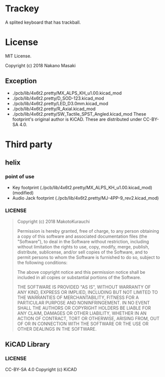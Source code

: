 # Trackey
A splited keyboard that has trackball.

# License
MIT License.

Copyright (c) 2018 Nakano Masaki

## Exception
 * ./pcb/lib/4x6t2.pretty/MX_ALPS_KH_u1.00.kicad_mod
 * ./pcb/lib/4x6t2.pretty/D_SOD-123.kicad_mod
 * ./pcb/lib/4x6t2.pretty/LED_D3.0mm.kicad_mod
 * ./pcb/lib/4x6t2.pretty/R_Axial.kicad_mod
 * ./pcb/lib/4x6t2.pretty/SW_Tactile_SPST_Angled.kicad_mod
These footprint's original author is KiCAD.
These are distributed under CC-BY-SA 4.0.

# Third party
## helix
### point of use
 * Key footprint (./pcb/lib/4x6t2.pretty/MX_ALPS_KH_u1.00.kicad_mod) (modified)
 * Audio Jack footprint (./pcb/lib/4x6t2.pretty/MJ-4PP-9_rev2.kicad_mod)
### LICENSE
>Copyright (c) 2018 MakotoKurauchi
>
>Permission is hereby granted, free of charge, to any person obtaining a copy
>of this software and associated documentation files (the "Software"), to deal
>in the Software without restriction, including without limitation the rights
>to use, copy, modify, merge, publish, distribute, sublicense, and/or sell
>copies of the Software, and to permit persons to whom the Software is
>furnished to do so, subject to the following conditions:
>
>The above copyright notice and this permission notice shall be included in all
>copies or substantial portions of the Software.
>
>THE SOFTWARE IS PROVIDED "AS IS", WITHOUT WARRANTY OF ANY KIND, EXPRESS OR
>IMPLIED, INCLUDING BUT NOT LIMITED TO THE WARRANTIES OF MERCHANTABILITY,
>FITNESS FOR A PARTICULAR PURPOSE AND NONINFRINGEMENT. IN NO EVENT SHALL THE
>AUTHORS OR COPYRIGHT HOLDERS BE LIABLE FOR ANY CLAIM, DAMAGES OR OTHER
>LIABILITY, WHETHER IN AN ACTION OF CONTRACT, TORT OR OTHERWISE, ARISING FROM,
>OUT OF OR IN CONNECTION WITH THE SOFTWARE OR THE USE OR OTHER DEALINGS IN THE
>SOFTWARE.

## KiCAD Library
### LICENSE
CC-BY-SA 4.0
Copyright (c) KiCAD
